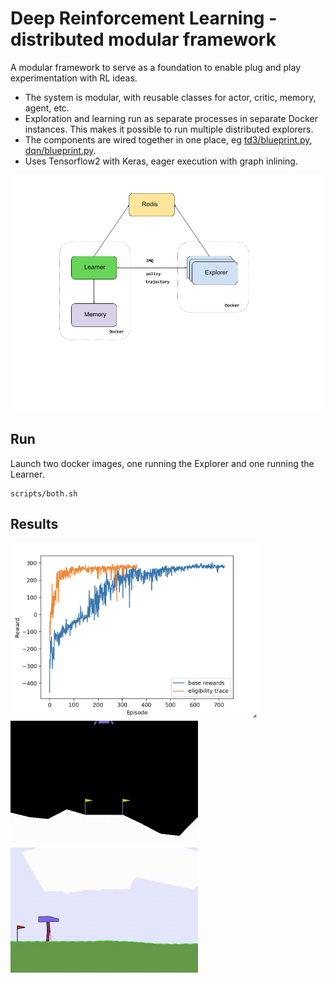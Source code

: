 # Deep Reinforcement Learning - distributed modular framework

A modular framework to serve as a foundation to enable plug and play experimentation with RL ideas.

* The system is modular, with reusable classes for actor, critic, memory, agent, etc.
* Exploration and learning run as separate processes in separate Docker instances. This makes it possible to run multiple distributed explorers.
* The components are wired together in one place, eg [td3/blueprint.py](td3/blueprint.py), [dqn/blueprint.py](dqn/blueprint.py).
* Uses Tensorflow2 with Keras, eager execution with graph inlining.

<img src="https://github.com/george-vacariuc/rl-actor-critic/blob/master/img/RL.png" width="800px">

## Run

Launch two docker images, one running the Explorer and one running the Learner.
```
scripts/both.sh
```

## Results
<img src="https://github.com/george-vacariuc/rl-actor-critic/blob/master/img/td3.png" width="400px">

<img src="https://github.com/george-vacariuc/rl-actor-critic/blob/master/img/LunarLander.gif" alt="LunarLander" width="300px">

<img src="https://github.com/george-vacariuc/rl-actor-critic/blob/master/img/BipedalWalker.gif" alt="BipedalWalker" width="300px">
